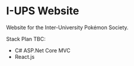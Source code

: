 # I-UPS Website
Website for the Inter-University Pokémon Society.

Stack Plan TBC:
- C# ASP.Net Core MVC
- React.js
